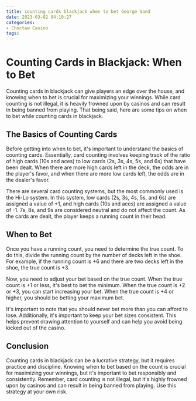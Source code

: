 ```yaml
---
title: counting cards blackjack when to bet George Sand
date: 2023-03-02 04:10:27
categories:
- Choctaw Casino
tags:
---
```

# Counting Cards in Blackjack: When to Bet

Counting cards in blackjack can give players an edge over the house, and knowing when to bet is crucial for maximizing your winnings. While card counting is not illegal, it is heavily frowned upon by casinos and can result in being banned from playing. That being said, here are some tips on when to bet while counting cards in blackjack.

## The Basics of Counting Cards

Before getting into when to bet, it's important to understand the basics of counting cards. Essentially, card counting involves keeping track of the ratio of high cards (10s and aces) to low cards (2s, 3s, 4s, 5s, and 6s) that have been dealt. When there are more high cards left in the deck, the odds are in the player's favor, and when there are more low cards left, the odds are in the dealer's favor. 

There are several card counting systems, but the most commonly used is the Hi-Lo system. In this system, low cards (2s, 3s, 4s, 5s, and 6s) are assigned a value of +1, and high cards (10s and aces) are assigned a value of -1. 7s, 8s, and 9s are considered neutral and do not affect the count. As the cards are dealt, the player keeps a running count in their head. 

## When to Bet

Once you have a running count, you need to determine the true count. To do this, divide the running count by the number of decks left in the shoe. For example, if the running count is +6 and there are two decks left in the shoe, the true count is +3. 

Now, you need to adjust your bet based on the true count. When the true count is +1 or less, it's best to bet the minimum. When the true count is +2 or +3, you can start increasing your bet. When the true count is +4 or higher, you should be betting your maximum bet. 

It's important to note that you should never bet more than you can afford to lose. Additionally, it's important to keep your bet sizes consistent. This helps prevent drawing attention to yourself and can help you avoid being kicked out of the casino. 

## Conclusion

Counting cards in blackjack can be a lucrative strategy, but it requires practice and discipline. Knowing when to bet based on the count is crucial for maximizing your winnings, but it's important to bet responsibly and consistently. Remember, card counting is not illegal, but it's highly frowned upon by casinos and can result in being banned from playing. Use this strategy at your own risk.